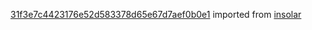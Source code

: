 [31f3e7c4423176e52d583378d65e67d7aef0b0e1](https://github.com/insolar/insolar/commit/31f3e7c4423176e52d583378d65e67d7aef0b0e1) imported from [insolar](https://github.com/insolar/insolar)
